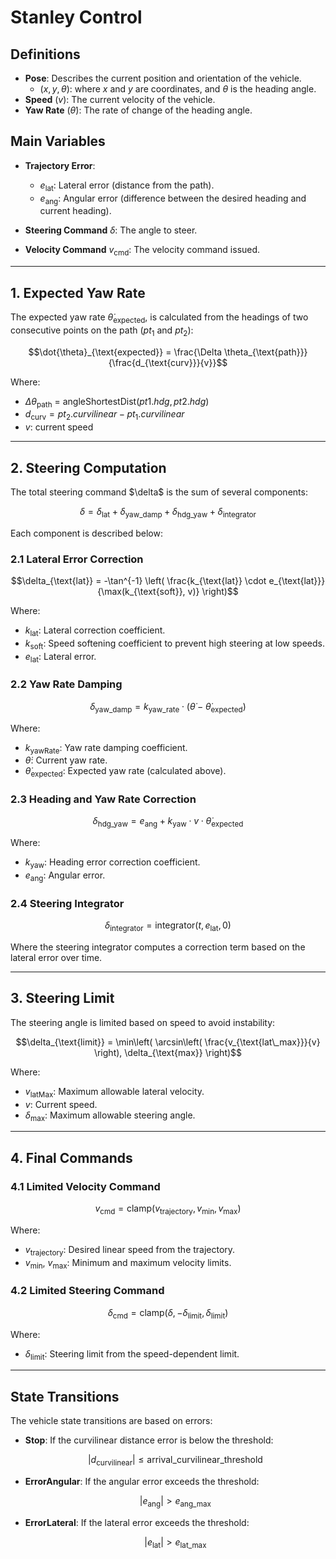 # Stanley Control

## Definitions
- **Pose**: Describes the current position and orientation of the vehicle.
  - $(x, y, \theta)$: where  $x$ and $y$ are coordinates, and $\theta$ is the heading angle.
- **Speed** $(v)$: The current velocity of the vehicle.
- **Yaw Rate** $(\dot{\theta})$: The rate of change of the heading angle.

## Main Variables
- **Trajectory Error**:
  - $e_{\text{lat}}$: Lateral error (distance from the path).
  - $e_{\text{ang}}$: Angular error (difference between the desired heading and current heading).

- **Steering Command** $\delta$: The angle to steer.
- **Velocity Command** $v_{\text{cmd}}$: The velocity command issued.

---

## 1. Expected Yaw Rate
The expected yaw rate $\dot{\theta}_{\text{expected}}$, is calculated from the headings of two consecutive points on the path $(pt_1$ and $pt_2)$:

```math
\dot{\theta}_{\text{expected}} = \frac{\Delta \theta_{\text{path}}}{\frac{d_{\text{curv}}}{v}}
```

Where:
- $\Delta \theta_{\text{path}}$ = $\text{angleShortestDist}(pt1.hdg, pt2.hdg)$
- $d_{\text{curv}} = pt_2.curvilinear - pt_1.curvilinear$
- $v$: current speed

---

## 2. Steering Computation

The total steering command $\delta\$ is the sum of several components:

```math
\delta = \delta_{\text{lat}} + \delta_{\text{yaw\_damp}} + \delta_{\text{hdg\_yaw}} + \delta_{\text{integrator}}
```

Each component is described below:

### 2.1 Lateral Error Correction

```math
\delta_{\text{lat}} = -\tan^{-1} \left( \frac{k_{\text{lat}} \cdot e_{\text{lat}}}{\max(k_{\text{soft}}, v)} \right)
```

Where:
- $k_{\text{lat}}$: Lateral correction coefficient.
- $k_{\text{soft}}$: Speed softening coefficient to prevent high steering at low speeds.
- $e_{\text{lat}}$: Lateral error.

### 2.2 Yaw Rate Damping

```math
\delta_{\text{yaw\_damp}} = k_{\text{yaw\_rate}} \cdot (\dot{\theta} - \dot{\theta}_{\text{expected}})
```

Where:
- $k_{\text{yawRate}}$: Yaw rate damping coefficient.
- $\dot{\theta}$: Current yaw rate.
- $\dot{\theta}_{\text{expected}}$: Expected yaw rate (calculated above).

### 2.3 Heading and Yaw Rate Correction

```math
\delta_{\text{hdg\_yaw}} = e_{\text{ang}} + k_{\text{yaw}} \cdot v \cdot \dot{\theta}_{\text{expected}}
```

Where:
- $k_{\text{yaw}}$: Heading error correction coefficient.
- $e_{\text{ang}}$: Angular error.

### 2.4 Steering Integrator

```math
\delta_{\text{integrator}} = \text{integrator}(t, e_{\text{lat}}, 0)
```

Where the steering integrator computes a correction term based on the lateral error over time.

---

## 3. Steering Limit

The steering angle is limited based on speed to avoid instability:

```math
\delta_{\text{limit}} = \min\left( \arcsin\left( \frac{v_{\text{lat\_max}}}{v} \right), \delta_{\text{max}} \right)
```

Where:
- $v_{\text{latMax}}$: Maximum allowable lateral velocity.
- $v$: Current speed.
- $\delta_{\text{max}}$: Maximum allowable steering angle.

---

## 4. Final Commands

### 4.1 Limited Velocity Command

```math
v_{\text{cmd}} = \text{clamp}(v_{\text{trajectory}}, v_{\text{min}}, v_{\text{max}})
```

Where:
- $v_{\text{trajectory}}$: Desired linear speed from the trajectory.
- $v_{\text{min}}$, $v_{\text{max}}$: Minimum and maximum velocity limits.

### 4.2 Limited Steering Command

```math
\delta_{\text{cmd}} = \text{clamp}(\delta, -\delta_{\text{limit}}, \delta_{\text{limit}})
```

Where:
- $\delta_{\text{limit}}$: Steering limit from the speed-dependent limit.

---

## State Transitions

The vehicle state transitions are based on errors:

- **Stop**: If the curvilinear distance error is below the threshold:
  ```math
  |d_{\text{curvilinear}}| \leq \text{arrival\_curvilinear\_threshold}
  ```

- **ErrorAngular**: If the angular error exceeds the threshold:
  ```math
  |e_{\text{ang}}| > e_{\text{ang\_max}}
  ```

- **ErrorLateral**: If the lateral error exceeds the threshold:
  ```math
  |e_{\text{lat}}| > e_{\text{lat\_max}}
  ```
